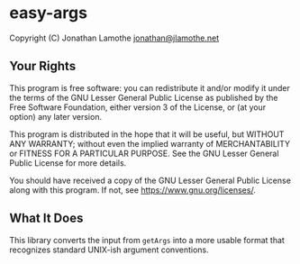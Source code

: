 # easy-args

Copyright (C) Jonathan Lamothe <jonathan@jlamothe.net>

## Your Rights

This program is free software: you can redistribute it and/or modify
it under the terms of the GNU Lesser General Public License as
published by the Free Software Foundation, either version 3 of the
License, or (at your option) any later version.

This program is distributed in the hope that it will be useful, but
WITHOUT ANY WARRANTY; without even the implied warranty of
MERCHANTABILITY or FITNESS FOR A PARTICULAR PURPOSE.  See the GNU
Lesser General Public License for more details.

You should have received a copy of the GNU Lesser General Public
License along with this program.  If not, see
<https://www.gnu.org/licenses/>.

## What It Does

This library converts the input from `getArgs` into a more usable
format that recognizes standard UNIX-ish argument conventions.
